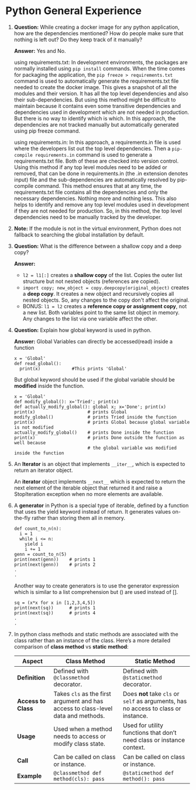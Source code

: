 # Python General Experience

 1. **Question:** While creating a docker image for any python application, how are the dependencies mentioned? How do people make sure that nothing is left out? Do they keep track of it manually?

    **Answer:** Yes and No.

    using requirements.txt: In development environments, the packages are normally installed using ```pip install``` commands. When the time comes for packaging the application, the ```pip freeze > requirements.txt``` command is used to automatically generate the requirements.txt file needed to create the docker image. This gives a snapshot of all the modules and their version. It has all the top level dependencies and also their sub-dependencies. But using this method might be difficult to maintain because it contains even some transitive dependencies and dependencies used in development which are not needed in production. But there is no way to identify which is which. In this approach, the dependencies are not tracked manually but automatically generated using pip freeze command.

    using requirements.in: In this approach, a requirements.in file is used where the developers list out the top level dependencies. Then a ```pip-compile requirements.in``` command is used to generate a requirements.txt file. Both of these are checked into version control. Using this method if any top level modules need to be added or removed, that can be done in requirements.in (the .in extension denotes input) file and the sub-dependencies are automatically resolved by pip-compile command. This method ensures that at any time, the requirements.txt file contains all the dependencies and only the necessary dependencies. Nothing more and nothing less. This also helps to identify and remove any top level modules used in development if they are not needed for production. So, in this method, the top level dependencies need to be manually tracked by the developer.

 1. **Note:** If the module is not in the virtual environment, Python does not fallback to searching the global installation by default.

 1. **Question:** What is the difference between a shallow copy and a deep copy?

    **Answer:**
      - ```l2 = l1[:]``` creates a **shallow copy** of the list. Copies the outer list structure but not nested objects (references are copied).
      - ```import copy; new_object = copy.deepcopy(original_object)``` creates a **deep copy**. It creates a new object and recursively copies all nested objects. So, any changes to the copy don't affect the original.
      - BONUS: ```l1 = l2``` creates a **reference copy or assignment copy**, not a new list. Both variables point to the same list object in memory. Any changes to the list via one variable affect the other.
   
 1. **Question:** Explain how global keyword is used in python.

    **Answer:** Global Variables can directly be accessed(read) inside a function
    ```
    x = 'Global'
    def read_global():
      print(x)            #This prints 'Global'
    ```

    But global keyword should be used if the global variable should be **modified** inside the function.
    ```
    x = 'Global'
    def modify_global(): x='Tried'; print(x)
    def actually_modify_global(): global x; x='Done'; print(x)
    print(x)                    # prints Global
    modify_global()             # prints Tried inside the function
    print(x)                    # prints Global because global variable is not modified
    actually_modify_global()    # prints Done inside the function
    print(x)                    # prints Done outside the function as well because
                                # the global variable was modified inside the function
    ```

 1. An **Iterator** is an object that implements ```__iter__```, which is expected to return an iterator object.

    An **iterator** object implements ```__next__``` which  is expected to return the next element of the iterable object that returned it and raise a StopIteration exception when no more elements are available.

 1. A **generator** in Python is a special type of iterable, defined by a function that uses the yield keyword instead of return. It generates values on-the-fly rather than storing them all in memory.
    ```
    def count_to_n(n):
      i = 1
      while i <= n:
        yield i
        i += 1
    genn = count_to_n(5)
    print(next(genn))    # prints 1
    print(next(genn))    # prints 2
    .
    .
    ```
    
    Another way to create generators is to use the generator expression which is similar to a list comprehension but () are used instead of [].
    ```
    sq = (x*x for x in [1,2,3,4,5])
    print(next(sq))      # prints 1
    print(next(sq))      # prints 4
    .
    .
    ```
 1. In python class methods and static methods are associated with the class rather than an instance of the class. Here’s a more detailed comparison of **class method** vs **static method**:

    | **Aspect**          | **Class Method**                              | **Static Method**                         |
    |---------------------|-----------------------------------------------|-------------------------------------------|
    | **Definition**       | Defined with `@classmethod` decorator.        | Defined with `@staticmethod` decorator.   |
    | **Access to Class**  | Takes `cls` as the first argument and has access to class-level data and methods. | Does **not** take `cls` or `self` as arguments, has no access to class or instance. |
    | **Usage**            | Used when a method needs to access or modify class state. | Used for utility functions that don’t need class or instance context. |
    | **Call**             | Can be called on class or instance.           | Can be called on class or instance.       |
    | **Example**          | `@classmethod def method(cls): pass`          | `@staticmethod def method(): pass`        |

